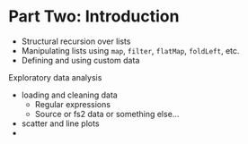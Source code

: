 # Part Two: Introduction

- Structural recursion over lists
- Manipulating lists using `map`, `filter`, `flatMap`, `foldLeft`, etc.
- Defining and using custom data

Exploratory data analysis
- loading and cleaning data
  - Regular expressions
  - Source or fs2 data or something else...
- scatter and line plots
- 
